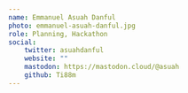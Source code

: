 ```yaml
---
name: Emmanuel Asuah Danful
photo: emmanuel-asuah-danful.jpg
role: Planning, Hackathon
social:
    twitter: asuahdanful
    website: ""
    mastodon: https://mastodon.cloud/@asuah
    github: Ti88m
---
```

